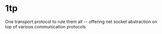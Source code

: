 # 1tp
One transport protocol to rule them all -- offering net socket abstraction on top of various communication protocols
